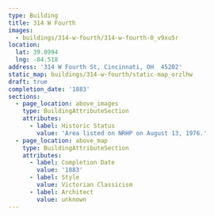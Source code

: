 ```yaml
---
type: Building
title: 314 W Fourth
images:
  - buildings/314-w-fourth/314-w-fourth-0_v9xu5r
location:
  lat: 39.0994
  lng: -84.518
address: '314 W Fourth St, Cincinnati, OH  45202'
static_map: buildings/314-w-fourth/static-map_orzlhw
draft: true
completion_date: '1883'
sections:
  - page_location: above_images
    type: BuildingAttributeSection
    attributes:
      - label: Historic Status
        value: 'Area listed on NRHP on August 13, 1976.'
  - page_location: above_map
    type: BuildingAttributeSection
    attributes:
      - label: Completion Date
        value: '1883'
      - label: Style
        value: Victorian Classicism
      - label: Architect
        value: unknown
---
```

